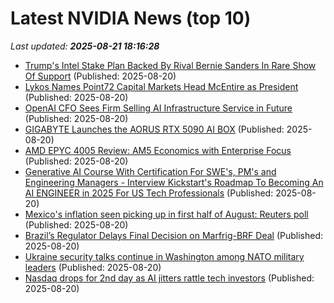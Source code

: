 # Latest NVIDIA News (top 10)
_Last updated: **2025-08-21 18:16:28**_

- [Trump's Intel Stake Plan Backed By Rival Bernie Sanders In Rare Show Of Support](https://www.ndtvprofit.com/business/trumps-intel-stake-plan-backed-by-rival-bernie-sanders-in-rare-show-of-support) (Published: 2025-08-20)
- [Lykos Names Point72 Capital Markets Head McEntire as President](https://biztoc.com/x/ec5164fc7a2f6d98) (Published: 2025-08-20)
- [OpenAI CFO Sees Firm Selling AI Infrastructure Service in Future](https://biztoc.com/x/0aa039e0a49b0911) (Published: 2025-08-20)
- [GIGABYTE Launches the AORUS RTX 5090 AI BOX](https://www.madshrimps.be/news/gigabyte-launches-the-aorus-rtx-5090-ai-box/) (Published: 2025-08-20)
- [AMD EPYC 4005 Review: AM5 Economics with Enterprise Focus](https://www.storagereview.com/review/amd-epyc-4005-review-am5-economics-with-enterprise-focus) (Published: 2025-08-20)
- [Generative AI Course With Certification For SWE's, PM's and Engineering Managers - Interview Kickstart's Roadmap To Becoming An AI ENGINEER in 2025 For US Tech Professionals](https://www.globenewswire.com/news-release/2025/08/20/3136661/0/en/Generative-AI-Course-With-Certification-For-SWE-s-PM-s-and-Engineering-Managers-Interview-Kickstart-s-Roadmap-To-Becoming-An-AI-ENGINEER-in-2025-For-US-Tech-Professionals.html) (Published: 2025-08-20)
- [Mexico's inflation seen picking up in first half of August: Reuters poll](https://biztoc.com/x/661fbeea00e13719) (Published: 2025-08-20)
- [Brazil’s Regulator Delays Final Decision on Marfrig-BRF Deal](https://biztoc.com/x/2488ad088b2adba5) (Published: 2025-08-20)
- [Ukraine security talks continue in Washington among NATO military leaders](https://biztoc.com/x/aa11f7cede4b6eec) (Published: 2025-08-20)
- [Nasdaq drops for 2nd day as AI jitters rattle tech investors](https://biztoc.com/x/dadf6eb576b18bba) (Published: 2025-08-20)
